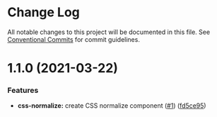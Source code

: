 # Change Log

All notable changes to this project will be documented in this file.
See [Conventional Commits](https://conventionalcommits.org) for commit guidelines.

# 1.1.0 (2021-03-22)


### Features

* **css-normalize:** create CSS normalize component ([#1](https://github.com/VitauMX/vita-ui/issues/1)) ([fd5ce95](https://github.com/VitauMX/vita-ui/commit/fd5ce956ba07a5a8330293aa4f85517a520438fa))
